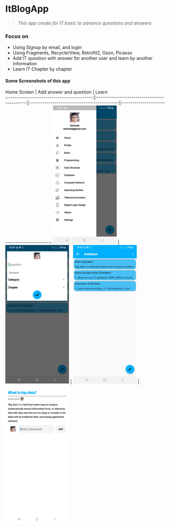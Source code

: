 # ItBlogApp
> _This app create for IT basic to advance questions and answers_

### Focus on
* Using Signup by email, and login
* Using Fragments, RecyclerView, Retrofit2, Gson, Picasso
* Add IT question with answer for another user and learn by another information
* Learn IT Chapter by chapter

#### Some Screenshots of this app
 Home Screen                            | Add answer and question                             | Learn                         		                    
:------------------------------------------:|:-------------------------------------------:|:-------------------------------------------:|:-------------------------------------------:
 <img src="Screenshot1[1].jpg" width="200"> | <img src="Screenshot2[1].jpg" width="200"> | <img src="Screenshot3[1].jpg" width="200"> | <img src="Screenshot4[1].jpg" width="200"> 
